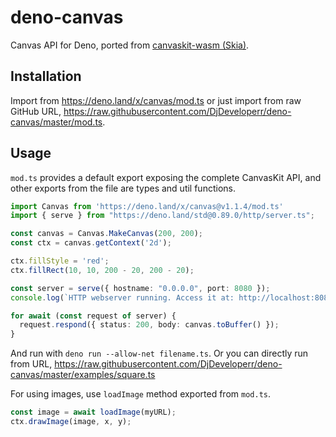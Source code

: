 # deno-canvas

Canvas API for Deno, ported from [canvaskit-wasm (Skia)](https://github.com/google/skia/tree/master/modules/canvaskit). 

## Installation
Import from https://deno.land/x/canvas/mod.ts or just import from raw GitHub URL, https://raw.githubusercontent.com/DjDeveloperr/deno-canvas/master/mod.ts.

## Usage
`mod.ts` provides a default export exposing the complete CanvasKit API, and other exports from the file are types and util functions.

```ts
import Canvas from 'https://deno.land/x/canvas@v1.1.4/mod.ts'
import { serve } from "https://deno.land/std@0.89.0/http/server.ts";

const canvas = Canvas.MakeCanvas(200, 200);
const ctx = canvas.getContext('2d');

ctx.fillStyle = 'red';
ctx.fillRect(10, 10, 200 - 20, 200 - 20);

const server = serve({ hostname: "0.0.0.0", port: 8080 });
console.log(`HTTP webserver running. Access it at: http://localhost:8080/`);

for await (const request of server) {
  request.respond({ status: 200, body: canvas.toBuffer() });
}
```

And run with `deno run --allow-net filename.ts`.
Or you can directly run from URL, https://raw.githubusercontent.com/DjDeveloperr/deno-canvas/master/examples/square.ts

For using images, use `loadImage` method exported from `mod.ts`.
```ts
const image = await loadImage(myURL);
ctx.drawImage(image, x, y);
```
